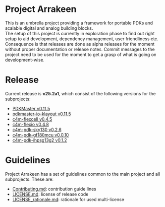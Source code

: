 # Project Arrakeen

This is an umbrella project providing a framework for portable PDKs and scalable digital and analog building blocks.  
The setup of this project is currently in exploration phase to find out right setup to aid development, dependency management, user friendliness etc. Consequence is that releases are done as alpha releases for the moment without proper documentation or release notes. Commit messages to the project need to be used for the moment to get a grasp of what is going on development-wise.

# Release

Current release is __v25.2a1__, which consist of the following versions for the subprojects:

* [PDKMaster v0.11.5](https://gitlab.com/Chips4Makers/PDKMaster/-/releases/v0.11.5)
* [pdkmaster-io-klayout v0.11.5](https://gitlab.com/Chips4Makers/pdkmaster-io-klayout/-/releases/v0.1.6)
* [c4m-flexcell v0.4.5](https://gitlab.com/Chips4Makers/c4m-flexcell/-/releases/v0.4.5)
* [c4m-flexio v0.4.8](https://gitlab.com/Chips4Makers/c4m-flexio/-/releases/v0.4.8)
* [c4m-pdk-sky130 v0.2.6](https://gitlab.com/Chips4Makers/c4m-pdk-sky130/-/releases/v0.2.6)
* [c4m-pdk-gf180mcu v0.0.10](https://gitlab.com/Chips4Makers/c4m-pdk-gf180mcu/-/releases/v0.0.10)
* [c4m-pdk-ihpsg13g2 v0.1.2](https://gitlab.com/Chips4Makers/c4m-pdk-ihpsg13g2/-/releases/v0.1.2)

# Guidelines

Project Arrakeen has a set of guidelines common to the main project and all subprojects. These are:

* [Contributing.md](Contributing.md): contribution guide lines
* [LICENSE.md](LICENSE.md): license of release code
* [LICENSE_rationale.md](LICENSE_rationale.md): rationale for used multi-license
